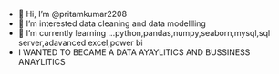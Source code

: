 - 👋 Hi, I’m @pritamkumar2208
- 👀 I’m interested data cleaning and data modellling
- 🌱 I’m currently learning ...python,pandas,numpy,seaborn,mysql,sql server,adavanced excel,power bi
- I WANTED TO BECAME A DATA AYAYLITICS AND BUSSINESS ANAYLITICS


